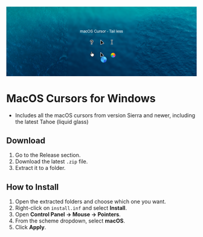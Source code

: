 ![macOS Cursors Preview](/images/preview.png)


# MacOS Cursors for Windows
- Includes all the macOS cursors from version Sierra and newer, including the latest Tahoe (liquid glass)


## Download

1. Go to the Release section.
2. Download the latest `.zip` file.
3. Extract it to a folder.

## How to Install

1. Open the extracted folders and choose which one you want.
2. Right-click on `install.inf` and select **Install**.
3. Open **Control Panel → Mouse → Pointers**.
4. From the scheme dropdown, select **macOS**.
5. Click **Apply**.



